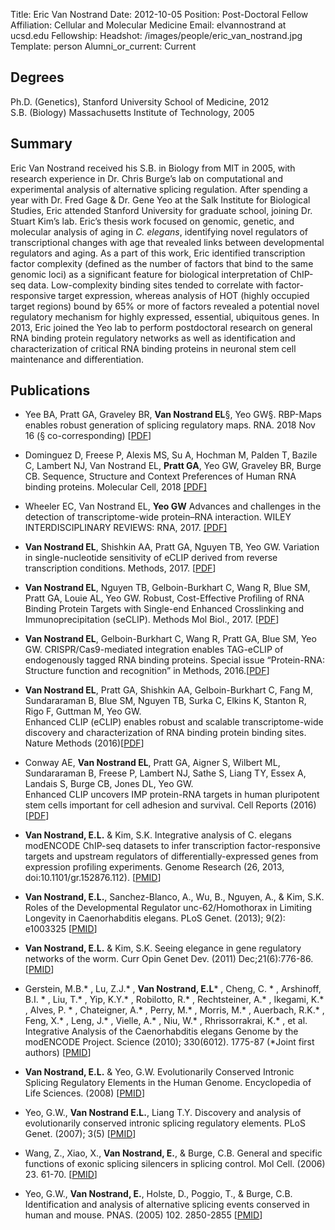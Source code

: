 Title: Eric Van Nostrand
Date: 2012-10-05
Position: Post-Doctoral Fellow
Affiliation: Cellular and Molecular Medicine
Email: elvannostrand at ucsd.edu
Fellowship:
Headshot: /images/people/eric_van_nostrand.jpg
Template: person
Alumni_or_current: Current

## Degrees
Ph.D. (Genetics), Stanford University School of Medicine, 2012<br>
S.B. (Biology) Massachusetts Institute of Technology, 2005<br>




## Summary

Eric Van Nostrand received his S.B. in Biology from MIT in 2005, with research experience in Dr. Chris Burge’s lab on computational and experimental analysis of alternative splicing regulation. After spending a year with Dr. Fred Gage & Dr. Gene Yeo at the Salk Institute for Biological Studies, Eric attended Stanford University for graduate school, joining Dr. Stuart Kim’s lab. Eric’s thesis work focused on genomic, genetic, and molecular analysis of aging in *C. elegans*, identifying novel regulators of transcriptional changes with age that revealed links between developmental regulators and aging. As a part of this work, Eric identified transcription factor complexity (defined as the number of factors that bind to the same genomic loci) as a significant feature for biological interpretation of ChIP-seq data. Low-complexity binding sites tended to correlate with factor-responsive target expression, whereas analysis of HOT (highly occupied target regions) bound by 65% or more of factors revealed a potential novel regulatory mechanism for highly expressed, essential, ubiquitous genes. In 2013, Eric joined the Yeo lab to perform postdoctoral research on general RNA binding protein regulatory networks as well as identification and characterization of critical RNA binding proteins in neuronal stem cell maintenance and differentiation.

## Publications
* Yee BA, Pratt GA, Graveley BR, **Van Nostrand EL**§, Yeo GW§. RBP-Maps enables robust generation of splicing regulatory maps. RNA. 2018 Nov 16 (§ co-corresponding) [[PDF](/papers/2018/BrianYee-rna.pdf)]


* Dominguez D, Freese P, Alexis MS, Su A, Hochman M, Palden T, Bazile C, Lambert NJ, Van Nostrand EL, **Pratt GA**, Yeo GW, Graveley BR, Burge CB. Sequence, Structure and Context Preferences of Human RNA binding proteins. Molecular Cell, 2018 [[PDF]](/papers/2018/Dominguez_molCell_2018.pdf)    
  

*   Wheeler EC, Van Nostrand EL, **Yeo GW** Advances and challenges in the detection of transcriptome-wide protein–RNA interaction. WILEY INTERDISCIPLINARY REVIEWS: RNA, 2017. [[PDF]](/papers/2017/Wheeler_Reviews__2017.pdf)  

* **Van Nostrand EL**, Shishkin AA, Pratt GA, Nguyen TB, Yeo GW. Variation in single-nucleotide sensitivity of eCLIP derived from reverse transcription conditions. Methods, 2017. [[PDF](/papers/2017/Eric_singel_nucelotide_Methods_2017.pdf)]

* **Van Nostrand EL**, Nguyen TB, Gelboin-Burkhart C, Wang R, Blue SM, Pratt GA, Louie AL, Yeo GW. Robust, Cost-Effective Profiling of RNA Binding Protein Targets with Single-end Enhanced Crosslinking and Immunoprecipitation (seCLIP). Methods Mol Biol., 2017. [[PDF](/papers/2017/Eric_Methods_MolBiol_2017.pdf)]   

* **Van Nostrand EL**, Gelboin-Burkhart C, Wang R, Pratt GA, Blue SM, Yeo GW. 
CRISPR/Cas9-mediated integration enables TAG-eCLIP of endogenously tagged RNA binding proteins. Special issue “Protein-RNA: Structure function and recognition” in Methods, 2016.[[PDF](/papers/2016/VanNostrand_Methods2016.pdf)]

* **Van Nostrand EL**, Pratt GA, Shishkin AA, Gelboin-Burkhart C, Fang M, Sundararaman B, Blue SM, Nguyen TB, Surka C, Elkins K, Stanton R, Rigo F, Guttman M, Yeo GW.   
Enhanced CLIP (eCLIP) enables robust and scalable transcriptome-wide discovery and characterization of RNA binding protein binding sites. 
Nature Methods (2016)[[PDF](/papers/2016/nmeth_eric_2016.pdf)]   


* Conway AE, **Van Nostrand EL**, Pratt GA, Aigner S, Wilbert ML, Sundararaman B, Freese P, Lambert NJ, Sathe S, Liang TY, Essex A, Landais S, Burge CB, Jones DL, Yeo GW.   
Enhanced CLIP uncovers IMP protein-RNA targets in human pluripotent stem cells important for cell adhesion and survival. 
 Cell Reports (2016) [[PDF](/papers/2016/nmeth_eric_2016.pdf)] 

* **Van Nostrand, E.L.** & Kim, S.K. Integrative analysis of C. elegans modENCODE ChIP-seq datasets to infer transcription factor-responsive targets and upstream regulators of differentially-expressed genes from expression profiling experiments. Genome Research (26, 2013, doi:10.1101/gr.152876.112). [[PMID](http://genome.cshlp.org/content/early/2013/03/25/gr.152876.112.abstract)]

* **Van Nostrand, E.L.**, Sanchez-Blanco, A., Wu, B., Nguyen, A., & Kim, S.K. Roles of the Developmental Regulator unc-62/Homothorax in Limiting Longevity in Caenorhabditis elegans. PLoS Genet. (2013); 9(2): e1003325 [[PMID](http://www.ncbi.nlm.nih.gov/pubmed/23468654)]

* **Van Nostrand, E.L.** & Kim, S.K. Seeing elegance in gene regulatory networks of the worm.  Curr Opin Genet Dev. (2011) Dec;21(6):776-86.  [[PMID](http://www.ncbi.nlm.nih.gov/pubmed/21963133)]

* Gerstein, M.B.* , Lu, Z.J.* , **Van Nostrand, E.L*** , Cheng, C. * , Arshinoff, B.I. * , Liu, T.* , Yip, K.Y.* , Robilotto, R.* , Rechtsteiner, A.* , Ikegami, K.* , Alves, P. * , Chateigner, A.* , Perry, M.* , Morris, M.* , Auerbach, R.K.* , Feng, X.* , Leng, J.* , Vielle, A.*  , Niu, W.* , Rhrissorrakrai, K.* , et al. Integrative Analysis of the Caenorhabditis elegans Genome by the modENCODE Project. Science (2010); 330(6012). 1775-87 (*Joint first authors) [[PMID](http://www.ncbi.nlm.nih.gov/pubmed/21177976)]

* **Van Nostrand, E.L.** & Yeo, G.W. Evolutionarily Conserved Intronic Splicing Regulatory Elements in the Human Genome. Encyclopedia of Life Sciences. (2008) [[PMID](http://onlinelibrary.wiley.com/doi/10.1002/9780470015902.a0021005/full)]

* Yeo, G.W., **Van Nostrand E.L.**, Liang T.Y. Discovery and analysis of evolutionarily conserved intronic splicing regulatory elements. PLoS Genet. (2007); 3(5) [[PMID](http://www.ncbi.nlm.nih.gov/pubmed/17530930)]

* Wang, Z., Xiao, X., **Van Nostrand, E.**, & Burge, C.B. General and specific functions of exonic splicing silencers in splicing control. Mol Cell. (2006) 23. 61-70. [[PMID](http://www.ncbi.nlm.nih.gov/pubmed/16797197)]

* Yeo, G.W., **Van Nostrand, E.**, Holste, D., Poggio, T., & Burge, C.B. Identification and analysis of alternative splicing events conserved in human and mouse. PNAS. (2005) 102. 2850-2855 [[PMID](http://www.ncbi.nlm.nih.gov/pubmed/15708978)]
	